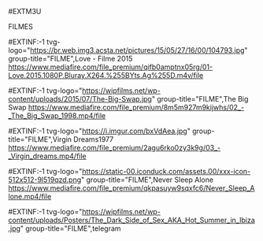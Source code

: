 #EXTM3U


FILMES


#EXTINF:-1 tvg-logo="https://br.web.img3.acsta.net/pictures/15/05/27/16/00/104793.jpg" group-title="FILME",Love - Filme 2015
https://www.mediafire.com/file_premium/qifb0amptnx05rg/01-Love.2015.1080P.Bluray.X264.%255BYts.Ag%255D.m4v/file

#EXTINF:-1 tvg-logo="https://wipfilms.net/wp-content/uploads/2015/07/The-Big-Swap.jpg" group-title="FILME",The Big Swap
https://www.mediafire.com/file_premium/8m5m927m9kijwhs/02_-_The_Big_Swap_1998.mp4/file

#EXTINF:-1 tvg-logo="https://i.imgur.com/bxVdAea.jpg" group-title="FILME",Virgin Dreams1977
https://www.mediafire.com/file_premium/2agu6rko0zy3k9g/03_-_Virgin_dreams.mp4/file

#EXTINF:-1 tvg-logo="https://static-00.iconduck.com/assets.00/xxx-icon-512x512-9l519qzd.png" group-title="FILME",Never Sleep Alone
https://www.mediafire.com/file_premium/qkpasuyw9sqxfc6/Never_Sleep_Alone.mp4/file


#EXTINF:-1 tvg-logo="https://wipfilms.net/wp-content/uploads/Posters/The_Dark_Side_of_Sex_AKA_Hot_Summer_in_Ibiza.jpg" group-title="FILME",telegram









